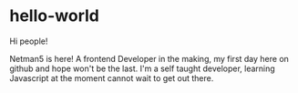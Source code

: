 # hello-world

Hi people!


Netman5 is here! A frontend Developer in the making, my first day here on github and hope won't be the last. 
I'm a self taught developer, learning Javascript at the moment cannot wait to get out there.
